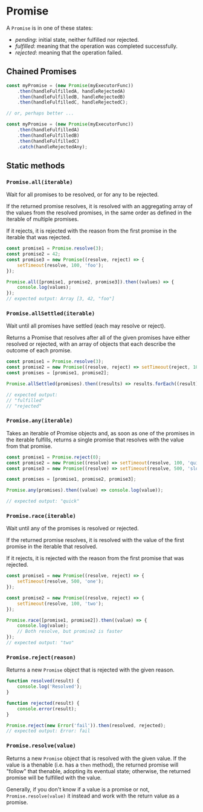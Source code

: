 # Promise

A `Promise` is in one of these states:

- *pending*: initial state, neither fulfilled nor rejected.
- *fulfilled*: meaning that the operation was completed successfully.
- *rejected*: meaning that the operation failed.

## Chained Promises

```js
const myPromise = (new Promise(myExecutorFunc))
    .then(handleFulfilledA, handleRejectedA)
    .then(handleFulfilledB, handleRejectedB)
    .then(handleFulfilledC, handleRejectedC);

// or, perhaps better ...

const myPromise = (new Promise(myExecutorFunc))
    .then(handleFulfilledA)
    .then(handleFulfilledB)
    .then(handleFulfilledC)
    .catch(handleRejectedAny);
```

## Static methods

### `Promise.all(iterable)`

Wait for all promises to be resolved, or for any to be rejected.

If the returned promise resolves, it is resolved with an aggregating array of the values from the resolved promises, in
the same order as defined in the iterable of multiple promises.

If it rejects, it is rejected with the reason from the first promise in the iterable that was rejected.

```js
const promise1 = Promise.resolve(3);
const promise2 = 42;
const promise3 = new Promise((resolve, reject) => {
    setTimeout(resolve, 100, 'foo');
});

Promise.all([promise1, promise2, promise3]).then((values) => {
    console.log(values);
});
// expected output: Array [3, 42, "foo"]

```

### `Promise.allSettled(iterable)`

Wait until all promises have settled (each may resolve or reject).

Returns a Promise that resolves after all of the given promises have either resolved or rejected, with an array of
objects that each describe the outcome of each promise.

```js
const promise1 = Promise.resolve(3);
const promise2 = new Promise((resolve, reject) => setTimeout(reject, 100, 'foo'));
const promises = [promise1, promise2];

Promise.allSettled(promises).then((results) => results.forEach((result) => console.log(result.status)));

// expected output:
// "fulfilled"
// "rejected"

```

### `Promise.any(iterable)`

Takes an iterable of Promise objects and, as soon as one of the promises in the iterable fulfills, returns a single
promise that resolves with the value from that promise.

```js
const promise1 = Promise.reject(0);
const promise2 = new Promise((resolve) => setTimeout(resolve, 100, 'quick'));
const promise3 = new Promise((resolve) => setTimeout(resolve, 500, 'slow'));

const promises = [promise1, promise2, promise3];

Promise.any(promises).then((value) => console.log(value));

// expected output: "quick"

```

### `Promise.race(iterable)`

Wait until any of the promises is resolved or rejected.

If the returned promise resolves, it is resolved with the value of the first promise in the iterable that resolved.

If it rejects, it is rejected with the reason from the first promise that was rejected.

```js
const promise1 = new Promise((resolve, reject) => {
    setTimeout(resolve, 500, 'one');
});

const promise2 = new Promise((resolve, reject) => {
    setTimeout(resolve, 100, 'two');
});

Promise.race([promise1, promise2]).then((value) => {
    console.log(value);
    // Both resolve, but promise2 is faster
});
// expected output: "two"

```

### `Promise.reject(reason)`

Returns a new `Promise` object that is rejected with the given reason.

```js
function resolved(result) {
    console.log('Resolved');
}

function rejected(result) {
    console.error(result);
}

Promise.reject(new Error('fail')).then(resolved, rejected);
// expected output: Error: fail

```

### `Promise.resolve(value)`

Returns a new `Promise` object that is resolved with the given value. If the value is a thenable (i.e. has a `then`
method), the returned promise will "follow" that thenable, adopting its eventual state; otherwise, the returned promise
will be fulfilled with the value.

Generally, if you don't know if a value is a promise or not, `Promise.resolve(value)` it instead and work with the
return value as a promise.
